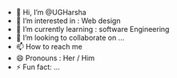- 👋 Hi, I’m @UGHarsha
- 👀 I’m interested in : Web design
- 🌱 I’m currently learning : software Engineering
- 💞️ I’m looking to collaborate on ...
- 📫 How to reach me 
- 😄 Pronouns : Her / Him 
- ⚡ Fun fact: ...

<!---
UGHarsha/UGHarsha is a ✨ special ✨ repository because its `README.md` (this file) appears on your GitHub profile.
You can click the Preview link to take a look at your changes.
--->
